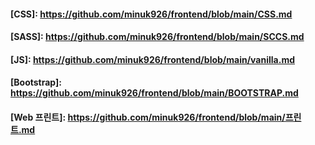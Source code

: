#### [CSS]: https://github.com/minuk926/frontend/blob/main/CSS.md
#### [SASS]: https://github.com/minuk926/frontend/blob/main/SCCS.md
#### [JS]: https://github.com/minuk926/frontend/blob/main/vanilla.md
#### [Bootstrap]: https://github.com/minuk926/frontend/blob/main/BOOTSTRAP.md
#### [Web 프린트]: https://github.com/minuk926/frontend/blob/main/프린트.md

